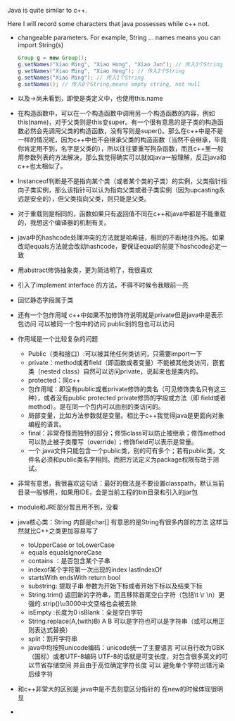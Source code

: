 Java is quite similar to c++.

Here  I will record some characters that java possesses while c++ not.

- changeable parameters.  For example, String ... names means you can import String(s)

  ```java
  Group g = new Group();
  g.setNames("Xiao Ming", "Xiao Hong", "Xiao Jun"); // 传入3个String
  g.setNames("Xiao Ming", "Xiao Hong"); // 传入2个String
  g.setNames("Xiao Ming"); // 传入1个String
  g.setNames(); // 传入0个String,means empty string, not null
  ```

- 以及->尚未看到，即使是类定义中，也使用this.name

- 在构造函数中，可以在一个构造函数中调用另一个构造函数的内容，例如this(name)，对于父类则是this变super。有一个很有意思的是子类的构造函数必然会先调用父类的构造函数，没有写则是super()。那么在c++中是不是一样的情况呢，因为c++中也不会继承父类的构造函数（当然不会继承，毕竟你肯定用不到，名字是父类的），所以往往要重写狗杂函数，而且c++里一般用参数列表的方法解决，那么我觉得确实可以就如java一般理解，反正java和c++也太相似了。

- Instanceof判断是不是指向某个类（或者某个类的子类）的实例，父类指针指向子类实例，那么该指针可以认为指向父类或者子类实例（因为upcasting永远是安全的），但父类指向父类，则只能是父类。

- 对于重载则是相同的，函数如果只有返回值不同在c++和java中都是不能重载的，我想这个编译器的机制有关。

- java中的hashcode处理冲突的方法就是哈希链，相同的不断地往外拖。如果改动equals方法就会改动hashcode，要保证equal的前提下hashcode必定一致

- 用abstract修饰抽象类，更为简洁明了，我很喜欢

- 引入了implement interface 的方法，不得不时候令我眼前一亮

- 回忆静态字段属于类

- 还有一个包作用域 c++中如果不加修饰符说明就是private但是java中是表示包访问  可以被同一个包中的访问 public别的包也可以访问 

- 作用域是一个比较复杂的问题 

  - Public（类和接口）:可以被其他任何类访问，只需要import一下
  - private：method或者field（即函数或者变量）不能被其他类访问，嵌套类（nested class）自然可以访问private，说起来也是类内的。
  - protected：同c++
  - 包作用域：即没有public或者private修饰的类名（可见修饰类名只有这三种），或者没有public protected private修饰的字段或方法（即 field或者method）。是在同一个包内可以由别的类访问的。
  - 局部变量，比如方法参数就是变量。相比于c++我觉得java是更面向对象编程的语言。
  - final：非常奇怪而独特的部分；修饰class可以防止被继承；修饰method可以防止被子类覆写（override）；修饰field可以表示是常量。
  - 一个.java文件只能包含一个public类，别的可有多个；若有public类，文件名必须和public类名字相同。而把方法定义为package权限有助于测试。

- 非常有意思，我很喜欢这句话：最好的做法是不要设置classpath，默认当前目录一般够用，如果用IDE，会是当前工程的bin目录和引入的jar包

- module和JRE部分暂且用不到，没看

- java核心类：String 内部是char[] 有意思的是String有很多内部的方法 这样当然就比C++之类更加容易写了

  - toUpperCase or toLowerCase
  - equals  equalsIgnoreCase
  - contains ：是否包含某个子串
  - indexof某个字符第一次出现的index      lastIndexOf
  - startsWith endsWith return bool
  - substring: 提取子串 参数为开始下标或者开始下标以及结束下标
  - String.trim() 返回新的字符串，而且移除首尾空白字符（包括\t \r \n）更强的.strip()\u3000中文空格也会被去除
  - isEmpty :长度为0 isBlank：全是空白字符
  - String.replace(A,(with)B) A B 可以是字符也可以是字符串（或可以用正则表达式替换）
  - split：割开字符串
  - java中均按照unicode编码：unicode统一了主要语言 可以自行改为GBK（国标）或者UTF-8编码 UTF-8的话就是可变长度，对包含很多英文的可以节省存储空间 并且由于高位确定字符长度 可以 避免单个字符出错污染后续字符

- 和c++非常大的区别是 java中是不去刻意区分指针的 在new的时候体现很明显 
- 
